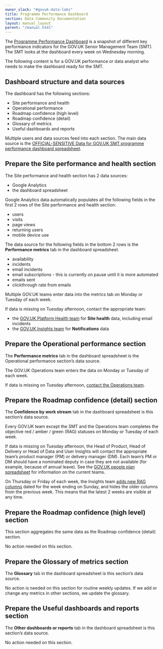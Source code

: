 ```yaml
---
owner_slack: "#govuk-data-labs"
title: Programme Performance Dashboard
section: Data Community Documentation
layout: manual_layout
parent: "/manual.html"
---
```


The [Programme Performance Dashboard](https://datastudio.google.com/u/0/reporting/b0c83735-3d53-4392-88b0-f86f56afc313/page/qhQYB) is a snapshot of different key performance indicators for the GOV.UK Senior Management Team (SMT). The SMT looks at the dashboard every week on Wednesday morning.

The following content is for a GOV.UK performance or data analyst who needs to make the dashboard ready for the SMT.

## Dashboard structure and data sources

The dashboard has the following sections:

- Site performance and health
- Operational performance
- Roadmap confidence (high level)
- Roadmap confidence (detail)
- Glossary of metrics
- Useful dashboards and reports

Multiple users and data sources feed into each section. The main data source is the [OFFICIAL-SENSITIVE Data for GOV.UK SMT programme performance dashboard spreadsheet](https://docs.google.com/spreadsheets/d/1VJG5lF4zXm4Ygbz8roA0QNv6_Awsx_MeVW8psnQzWZE/edit#gid=973550233).

## Prepare the Site performance and health section

The Site performance and health section has 2 data sources:

- Google Analytics
- the dashboard spreadsheet

Google Analytics data automatically populates all the following fields in the first 2 rows of the Site performance and health section:

- users
- visits
- page views
- returning users
- mobile device use

The data source for the following fields in the bottom 2 rows is the __Performance metrics__ tab in the dashboard spreadsheet.

- availability
- incidents
- email incidents
- email subscriptions - this is currently on pause until it is more automated
- emails sent
- clickthrough rate from emails

Multiple GOV.UK teams enter data into the metrics tab on Monday or Tuesday of each week.

If data is missing on Tuesday afternoon, contact the appropriate team:

- the [GOV.UK Platform Health team](mailto:govuk-platform-health@digital.cabinet-office.gov.uk) for __Site health__ data, including email incidents
- the [GOV.UK Insights team](mailto:govuk-insights@digital.cabinet-office.gov.uk) for __Notifications__ data

## Prepare the Operational performance section

The __Performance metrics__ tab in the dashboard spreadsheet is the Operational performance section’s data source.

The GOV.UK Operations team enters the data on Monday or Tuesday of each week.

If data is missing on Tuesday afternoon, [contact the Operations team](mailto:gov.uk-ops@digital.cabinet-office.gov.uk).

## Prepare the Roadmap confidence (detail) section

The __Confidence by work stream__ tab in the dashboard spreadsheet is this section’s data source.

Every GOV.UK team except the SMT and the Operations team completes the objective red / amber / green (RAG) statuses on Monday or Tuesday of each week.

If data is missing on Tuesday afternoon, the Head of Product, Head of Delivery or Head of Data and User Insights will contact the appropriate team’s product manager (PM) or delivery manager (DM). Each team’s PM or DM should have a nominated deputy in case they are not available (for example, because of annual leave). See the [GOV.UK people plan spreadsheet](https://docs.google.com/spreadsheets/d/1OQ53e1BryIZPQSOJPh0_6w_owerd8YjWrRua-F5czcg/edit#gid=463955321) for information on the current teams.

On Thursday or Friday of each week, the Insights team [adds new RAG columns](https://www.google.com/url?q=https://trello.com/c/zPjMJWYC/445-add-weekly-rag-columns-to-spreadsheet-for-programme-performance-dashboard-thu-fri&sa=D&source=editors&ust=1621866923746000&usg=AOvVaw0hK2ugNNWQQbhfBagFZ_yi) dated for the week ending on Sunday, and hides the older columns from the previous week. This means that the latest 2 weeks are visible at any time.

## Prepare the Roadmap confidence (high level) section

This section aggregates the same data as the Roadmap confidence (detail) section.

No action needed on this section.

## Prepare the Glossary of metrics section

The __Glossary__ tab in the dashboard spreadsheet is this section’s data source.

No action is needed on this section for routine weekly updates. If we add or change any metrics in other sections, we update the glossary.

## Prepare the Useful dashboards and reports section

The __Other dashboards or reports__ tab in the dashboard spreadsheet is this section’s data source.

No action needed on this section.
